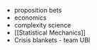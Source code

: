 - proposition bets
- economics
- complexity science
- [[Statistical Mechanics]]
-   Crisis blankets - team UBI
